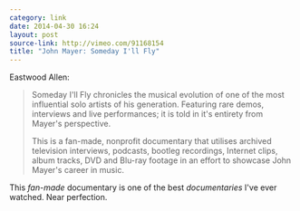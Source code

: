 ```yaml
---
category: link
date: 2014-04-30 16:24
layout: post
source-link: http://vimeo.com/91168154
title: "John Mayer: Someday I'll Fly"
---
```

Eastwood Allen:  

> Someday I'll Fly chronicles the musical evolution of one of the most influential solo artists of his generation. Featuring rare demos, interviews and live performances; it is told in it's entirety from Mayer's perspective.
> 
> This is a fan-made, nonprofit documentary that utilises archived television interviews, podcasts, bootleg recordings, Internet clips, album tracks, DVD and Blu-ray footage in an effort to showcase John Mayer's career in music.

This *fan-made* documentary is one of the best _documentaries_ I've ever watched. Near perfection. 